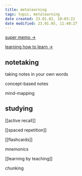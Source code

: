 ```yaml
---
title: metalearning
tags: topic, metalearning
date created: 23.01.02, 10:03:22
date modified: 23.01.05, 11:48:27
---
```


[super memo ->](http://super-memory.com/index.htm)

[learning how to learn ->](https://www.coursera.org/learn/learning-how-to-learn/home/week/1)

## notetaking

taking notes in your own words

concept-based notes

mind-mapping

## studying

[[active recall]]

[[spaced repetition]]

[[flashcards]]

mnemonics

[[learning by teaching]]

chunking
